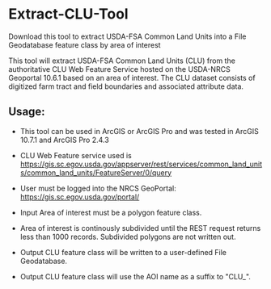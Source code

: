 # Extract-CLU-Tool
Download this tool to extract USDA-FSA Common Land Units into a File Geodatabase feature class by area of interest

This tool will extract USDA-FSA Common Land Units (CLU) from the authoritative CLU Web Feature Service hosted on the USDA-NRCS Geoportal 10.6.1 based on an area of interest. The CLU dataset consists of digitized farm tract and field boundaries and associated attribute data.

## Usage:
   - This tool can be used in ArcGIS or ArcGIS Pro and was tested in ArcGIS 10.7.1 and ArcGIS Pro 2.4.3
   - CLU Web Feature service used is https://gis.sc.egov.usda.gov/appserver/rest/services/common_land_units/common_land_units/FeatureServer/0/query

   - User must be logged into the NRCS GeoPortal: https://gis.sc.egov.usda.gov/portal/
   - Input Area of interest must be a polygon feature class.
   - Area of interest is continously subdivided until the REST request returns less than 1000 records. Subdivided polygons are not written out.
   - Output CLU feature class will be written to a user-defined File Geodatabase.
   - Output CLU feature class will use the AOI name as a suffix to "CLU_".
